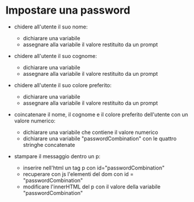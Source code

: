# Impostare una password

- chidere all'utente il suo nome:
  - dichiarare una variabile
  - assegnare alla variabile il valore restituito da un prompt

- chidere all'utente il suo cognome:
  - dichiarare una variabile
  - assegnare alla variabile il valore restituito da un prompt

- chidere all'utente il suo colore preferito:
  - dichiarare una variabile
  - assegnare alla variabile il valore restituito da un prompt

- coincatenare il nome, il cognome e il colore preferito dell'utente con un valore numerico:
  - dichiarare una variabile che contiene il valore numerico
  - dichiarare una variabile "passwordCombination" con le quattro stringhe concatenate

- stampare il messaggio dentro un p:
  - inserire nell'html un tag p con id="passwordCombination"
  - recuperare con js l'elementi del dom con id = "passwordCombination"
  - modificare l'innerHTML del p con il valore della variabile "passwordCombination"
